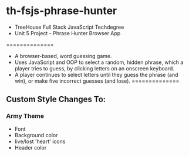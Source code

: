 # th-fsjs-phrase-hunter
- TreeHouse Full Stack JavaScript Techdegree
- Unit 5 Project - Phrase Hunter Browser App

==============
- A browser-based, word guessing game.
- Uses JavaScript and OOP to select a random, hidden phrase, which a player tries to guess, by clicking letters on an onscreen keyboard.
- A player continues to select letters until they guess the phrase (and win), or make five incorrect guesses (and lose).
==============
## Custom Style Changes To:
### Army Theme
- Font
- Background color
- live/lost 'heart' icons
- Header color